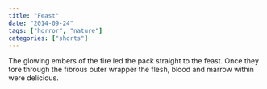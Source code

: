 ```yaml
---
title: "Feast"
date: "2014-09-24"
tags: ["horror", "nature"]
categories: ["shorts"]
---
```


The glowing embers of the fire led the pack straight to the feast. Once they tore through the fibrous outer wrapper the flesh, blood and marrow within were delicious.
